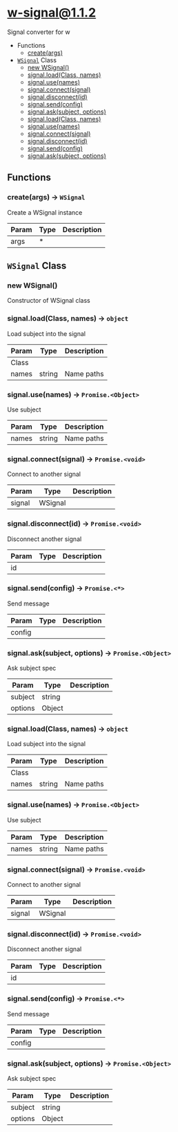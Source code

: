 # w-signal@1.1.2

Signal converter for w

+ Functions
  + [create(args)](#w-signal-function-create)
+ [`WSignal`](#w-signal-classes) Class
  + [new WSignal()](#w-signal-classes-w-signal-constructor)
  + [signal.load(Class, names)](#w-signal-classes-w-signal-load)
  + [signal.use(names)](#w-signal-classes-w-signal-use)
  + [signal.connect(signal)](#w-signal-classes-w-signal-connect)
  + [signal.disconnect(id)](#w-signal-classes-w-signal-disconnect)
  + [signal.send(config)](#w-signal-classes-w-signal-send)
  + [signal.ask(subject, options)](#w-signal-classes-w-signal-ask)
  + [signal.load(Class, names)](#w-signal-classes-w-signal-load)
  + [signal.use(names)](#w-signal-classes-w-signal-use)
  + [signal.connect(signal)](#w-signal-classes-w-signal-connect)
  + [signal.disconnect(id)](#w-signal-classes-w-signal-disconnect)
  + [signal.send(config)](#w-signal-classes-w-signal-send)
  + [signal.ask(subject, options)](#w-signal-classes-w-signal-ask)

## Functions

<a class='md-heading-link' name="w-signal-function-create" ></a>

### create(args) -> `WSignal`

Create a WSignal instance

| Param | Type | Description |
| ----- | --- | -------- |
| args | * |  |



<a class='md-heading-link' name="w-signal-classes"></a>

## `WSignal` Class






<a class='md-heading-link' name="w-signal-classes-w-signal-constructor" ></a>

### new WSignal()

Constructor of WSignal class



<a class='md-heading-link' name="w-signal-classes-w-signal-load" ></a>

### signal.load(Class, names) -> `object`

Load subject into the signal

| Param | Type | Description |
| ----- | --- | -------- |
| Class |  |  |
| names | string | Name paths |


<a class='md-heading-link' name="w-signal-classes-w-signal-use" ></a>

### signal.use(names) -> `Promise.<Object>`

Use subject

| Param | Type | Description |
| ----- | --- | -------- |
| names | string | Name paths |


<a class='md-heading-link' name="w-signal-classes-w-signal-connect" ></a>

### signal.connect(signal) -> `Promise.<void>`

Connect to another signal

| Param | Type | Description |
| ----- | --- | -------- |
| signal | WSignal |  |


<a class='md-heading-link' name="w-signal-classes-w-signal-disconnect" ></a>

### signal.disconnect(id) -> `Promise.<void>`

Disconnect another signal

| Param | Type | Description |
| ----- | --- | -------- |
| id |  |  |


<a class='md-heading-link' name="w-signal-classes-w-signal-send" ></a>

### signal.send(config) -> `Promise.<*>`

Send message

| Param | Type | Description |
| ----- | --- | -------- |
| config |  |  |


<a class='md-heading-link' name="w-signal-classes-w-signal-ask" ></a>

### signal.ask(subject, options) -> `Promise.<Object>`

Ask subject spec

| Param | Type | Description |
| ----- | --- | -------- |
| subject | string |  |
| options | Object |  |


<a class='md-heading-link' name="w-signal-classes-w-signal-load" ></a>

### signal.load(Class, names) -> `object`

Load subject into the signal

| Param | Type | Description |
| ----- | --- | -------- |
| Class |  |  |
| names | string | Name paths |


<a class='md-heading-link' name="w-signal-classes-w-signal-use" ></a>

### signal.use(names) -> `Promise.<Object>`

Use subject

| Param | Type | Description |
| ----- | --- | -------- |
| names | string | Name paths |


<a class='md-heading-link' name="w-signal-classes-w-signal-connect" ></a>

### signal.connect(signal) -> `Promise.<void>`

Connect to another signal

| Param | Type | Description |
| ----- | --- | -------- |
| signal | WSignal |  |


<a class='md-heading-link' name="w-signal-classes-w-signal-disconnect" ></a>

### signal.disconnect(id) -> `Promise.<void>`

Disconnect another signal

| Param | Type | Description |
| ----- | --- | -------- |
| id |  |  |


<a class='md-heading-link' name="w-signal-classes-w-signal-send" ></a>

### signal.send(config) -> `Promise.<*>`

Send message

| Param | Type | Description |
| ----- | --- | -------- |
| config |  |  |


<a class='md-heading-link' name="w-signal-classes-w-signal-ask" ></a>

### signal.ask(subject, options) -> `Promise.<Object>`

Ask subject spec

| Param | Type | Description |
| ----- | --- | -------- |
| subject | string |  |
| options | Object |  |




